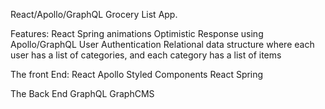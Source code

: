 React/Apollo/GraphQL Grocery List App.

Features: 
    React Spring animations
    Optimistic Response using Apollo/GraphQL
    User Authentication
    Relational data structure where each user has a list of categories, and each category has a list of items

The front End:
    React
    Apollo
    Styled Components
    React Spring

The Back End
    GraphQL
    GraphCMS
